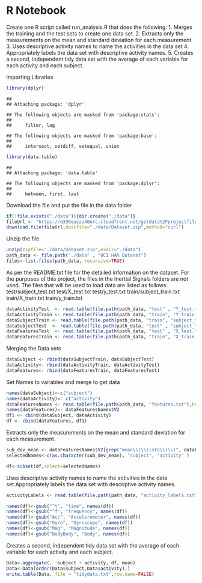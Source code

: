 R Notebook
================

Create one R script called run\_analysis.R that does the following: 1.
Merges the training and the test sets to create one data set. 2.
Extracts only the measurements on the mean and standard deviation for
each measurement. 3. Uses descriptive activity names to name the
activities in the data set 4. Appropriately labels the data set with
descriptive activity names. 5. Creates a second, independent tidy data
set with the average of each variable for each activity and each
subject.

Importing Libraries

``` r
library(dplyr)
```

    ## 
    ## Attaching package: 'dplyr'

    ## The following objects are masked from 'package:stats':
    ## 
    ##     filter, lag

    ## The following objects are masked from 'package:base':
    ## 
    ##     intersect, setdiff, setequal, union

``` r
library(data.table)
```

    ## 
    ## Attaching package: 'data.table'

    ## The following objects are masked from 'package:dplyr':
    ## 
    ##     between, first, last

Download the file and put the file in the data folder

``` r
if(!file.exists("./data")){dir.create("./data")}
fileUrl <- "https://d396qusza40orc.cloudfront.net/getdata%2Fprojectfiles%2FUCI%20HAR%20Dataset.zip"
download.file(fileUrl,destfile="./data/Dataset.zip",method="curl")
```

Unzip the file

``` r
unzip(zipfile="./data/Dataset.zip",exdir="./data")
path_data <- file.path("./data" , "UCI HAR Dataset")
files<-list.files(path_data, recursive=TRUE)
```

As per the README.txt file for the detailed information on the dataset.
For the purposes of this project, the files in the Inertial Signals
folders are not used. The files that will be used to load data are
listed as follows: test/subject\_test.txt test/X\_test.txt
test/y\_test.txt train/subject\_train.txt train/X\_train.txt
train/y\_train.txt

``` r
dataActivityTest  <- read.table(file.path(path_data, "test" , "Y_test.txt" ),header = FALSE)
dataActivityTrain <- read.table(file.path(path_data, "train", "Y_train.txt"),header = FALSE)
dataSubjectTrain <- read.table(file.path(path_data, "train", "subject_train.txt"),header = FALSE)
dataSubjectTest  <- read.table(file.path(path_data, "test" , "subject_test.txt"),header = FALSE)
dataFeaturesTest  <- read.table(file.path(path_data, "test" , "X_test.txt" ),header = FALSE)
dataFeaturesTrain <- read.table(file.path(path_data, "train", "X_train.txt"),header = FALSE)
```

Merging the Data sets

``` r
dataSubject <- rbind(dataSubjectTrain, dataSubjectTest)
dataActivity<- rbind(dataActivityTrain, dataActivityTest)
dataFeatures<- rbind(dataFeaturesTrain, dataFeaturesTest)
```

Set Names to vairables and merge to get data

``` r
names(dataSubject)<-c("subject")
names(dataActivity)<- c("activity")
dataFeaturesNames <- read.table(file.path(path_data, "features.txt"),head=FALSE)
names(dataFeatures)<- dataFeaturesNames$V2
df1 <- cbind(dataSubject, dataActivity)
df <- cbind(dataFeatures, df1)
```

Extracts only the measurements on the mean and standard deviation for
each
measurement.

``` r
sub_dev_mean <- dataFeaturesNames$V2[grep("mean\\(\\)|std\\(\\)", dataFeaturesNames$V2)]
selectedNames<-c(as.character(sub_dev_mean), "subject", "activity" )

df<-subset(df,select=selectedNames)
```

Uses descriptive activity names to name the activities in the data
set.Appropriately labels the data set with descriptive activity
names.

``` r
activityLabels <- read.table(file.path(path_data, "activity_labels.txt"),header = FALSE)

names(df)<-gsub("^t", "time", names(df))
names(df)<-gsub("^f", "frequency", names(df))
names(df)<-gsub("Acc", "Accelerometer", names(df))
names(df)<-gsub("Gyro", "Gyroscope", names(df))
names(df)<-gsub("Mag", "Magnitude", names(df))
names(df)<-gsub("BodyBody", "Body", names(df))
```

Creates a second, independent tidy data set with the average of each
variable for each activity and each subject.

``` r
Data<-aggregate(. ~subject + activity, df, mean)
Data<-Data[order(Data$subject,Data$activity),]
write.table(Data, file = "tidydata.txt",row.name=FALSE)
```
